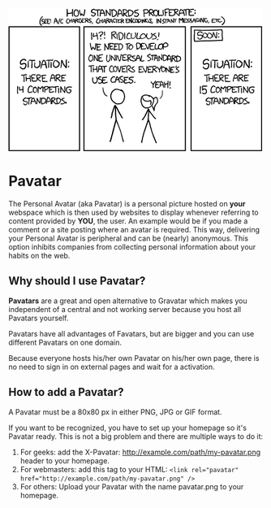 ![Yes, we know](standards.png)

# Pavatar
The Personal Avatar (aka Pavatar) is a personal picture hosted on **your** webspace which is then used by websites to display whenever referring to content provided by **YOU**, the user. An example would be if you made a comment or a site posting where an avatar is required. This way, delivering your Personal Avatar is peripheral and can be (nearly) anonymous. This option inhibits companies from collecting personal information about your habits on the web.

## Why should I use Pavatar?
**Pavatars** are a great and open alternative to Gravatar which makes you independent of a central and not working server because you host all Pavatars yourself.

Pavatars have all advantages of Favatars, but are bigger and you can use different Pavatars on one domain.

Because everyone hosts his/her own Pavatar on his/her own page, there is no need to sign in on external pages and wait for a activation.

## How to add a Pavatar?
A Pavatar must be a 80x80 px in either PNG, JPG or GIF format.

If you want to be recognized, you have to set up your homepage so it's Pavatar ready. This is not a big problem and there are multiple ways to do it:

1. For geeks: add the X-Pavatar: http://example.com/path/my-pavatar.png header to your homepage.
2. For webmasters: add this tag to your HTML:
	`<link rel="pavatar" href="http://example.com/path/my-pavatar.png" />`
3. For others: Upload your Pavatar with the name pavatar.png to your homepage.
